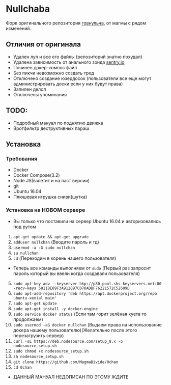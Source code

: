 # Nullchaba
Форк оригинального репозитория [говнульча](https://github.com/klkvsk/0chan), от магмы с рядом изменений.

## Отличия от оригинала
* Удален луп и все его файлы (репозиторий знатно похудал)
* Удалена зависимость от анального зонда [sentry.io](https://sentry.io)
* Починен докер-компос файл
* Без пикчи невозможно создать тред
* Отключено создание юзердосок (пользователи все еще могут администрировать доски если у них будут права)
* Запилен делол
* Отключены упоминания

## TODO:
* Подробный мануал по поднятию движка
* Вротфильтр деструктивных параш

## Установка
### Требования
* Docker
* Docker Compose(3.2)
* Node.JS(взлетит и на ласт версии)
* git
* Ubuntu 16.04
* Плюшевая игрушка сниви(шутка)
### Установка на НОВОМ сервере
* Вы только что поставили на сервер Ubuntu 16.04 и авторизовались под рутом
1. `apt-get update && apt-get upgrade`
2. `adduser nullchan` (Вводите пароль и тд)
3. `usermod -a -G sudo nullchan`
4. `su nullchan`
5. `cd` (Переходим в корень нашего пользователя)
* Теперь все команды выполняем от `sudo` (Первый раз запросит пароль который вы ввели когда создавали пользователя)
5. `sudo apt-key adv --keyserver hkp://p80.pool.sks-keyservers.net:80 --recv-keys 58118E89F3A912897C070ADBF76221572C52609D`
6. `sudo apt-add-repository 'deb https://apt.dockerproject.org/repo ubuntu-xenial main'`
7. `sudo apt-get update`
8. `sudo apt-get install -y docker-engine`
9. `sudo service docker status` (Если там горит зелёная хуета то продолжаем)
10. `sudo usermod -aG docker nullchan` (Выдаем права на использование докера нашему пользователю)(Желательно после этого перезагрузить сервер)
11. `curl -sL https://deb.nodesource.com/setup_8.x -o nodesource_setup.sh`
12. `sudo chmod +x nodesource_setup.sh`
13. `sh nodesource_setup.sh`
14. `git clone https://github.com/MagmaDivide/0chan`
15. `cd 0chan`
* ДАННЫЙ МАНУАЛ НЕДОПИСАН ПО ЭТОМУ ЖДИТЕ